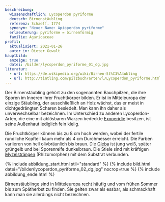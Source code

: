 ```yaml
---
beschreibung:
  wissenschaftlich: Lycoperdon pyriforme
  deutsch: Birnenstäubling
  referenz: Schaeff. 1774
  synonym: "Neuer Name: Apioperdon pyriforme"
  erlaeuterung: pyriforme = birnenförmig
  familie: Agaricaceae
profil:
  aktualisiert: 2021-01-26
  autor_in: Dieter Gewalt
hauptbild:
  anzeige: true
  datei: /bilder/lycoperdon_pyriforme_01_dg.jpg
literatur:
  - url: https://de.wikipedia.org/wiki/Birnen-St%C3%A4ubling
  - url: http://tintling.com/pilzbuch/arten/l/Lycoperdon_pyriforme.html
---
```

Der Birnenstäubling gehört zu den sogenannten Bauchpilzen, die ihre Sporen im Inneren ihrer Fruchtkörper bilden. Er ist in Mitteleuropa der einzige Stäubling, der ausschließlich an Holz wächst, das er meist in dichtgedrängten Scharen besiedelt. Man kann ihn daher als unverwechselbar bezeichnen. Im Unterschied zu anderen Lycoperdon-Arten, die eine mit ablösbaren Warzen bedeckte [Exoperidie](Exoperidie "Glossar") besitzen, ist seine Außenhaut lediglich fein kleiig.

Die Fruchtkörper können bis zu 8 cm hoch werden, wobei der fertile rundliche Kopfteil kaum mehr als 4 cm Durchmesser erreicht. Die Farben variieren von hell olivbräunlich bis braun. Die [Gleba](Gleba "Glossar") ist jung weiß, später grüngelb und bei Sporenreife dunkelbraun. Die Stiele sind mit kräftigen [Myzelsträngen](Myzel "Glossar") (Rhizomorphen) mit dem Substrat verbunden.

{% include abbildung_start.html stil="standard" %}
{% include bild.html datei="/bilder/lycoperdon_pyriforme_02_dg.jpg" nocrop=true %}
{% include abbildung_ende.html %}

Birnenstäublinge sind in Mitteleuropa recht häufig und vom frühen Sommer bis zum Spätherbst zu finden. Sie gelten zwar als essbar, als schmackhaft kann man sie allerdings nicht bezeichnen.